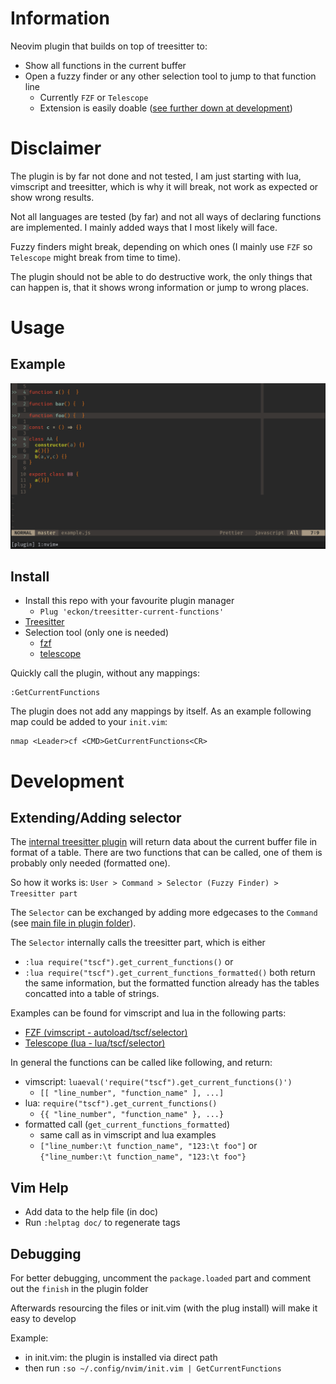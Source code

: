 # Information

Neovim plugin that builds on top of treesitter to:
* Show all functions in the current buffer
* Open a fuzzy finder or any other selection tool to jump to that function line
  * Currently `FZF` or `Telescope`
  * Extension is easily doable ([see further down at development](#development))


# Disclaimer

The plugin is by far not done and not tested, I am just starting with lua, vimscript and treesitter, which is why it will break,
not work as expected or show wrong results.

Not all languages are tested (by far) and not all ways of declaring functions are implemented.
I mainly added ways that I most likely will face.

Fuzzy finders might break, depending on which ones (I mainly use `FZF` so `Telescope` might break from time to time).

The plugin should not be able to do destructive work, the only things that can happen is, that it shows wrong information or jump to wrong places.


# Usage

## Example

![Example Usage of treesitter-current-functions](./treesitter-current-functions-example.gif)


## Install

* Install this repo with your favourite plugin manager
  * `Plug 'eckon/treesitter-current-functions'`
* [Treesitter](https://github.com/nvim-treesitter/nvim-treesitter)
* Selection tool (only one is needed)
  * [fzf](https://github.com/junegunn/fzf.vim)
  * [telescope](https://github.com/nvim-telescope/telescope.nvim)

Quickly call the plugin, without any mappings:
```vim
:GetCurrentFunctions
```

The plugin does not add any mappings by itself.
As an example following map could be added to your `init.vim`:
```vim
nmap <Leader>cf <CMD>GetCurrentFunctions<CR>
```


# Development

## Extending/Adding selector

The [internal treesitter plugin](./lua/tscf/init.lua) will return data about the current buffer file in format of a table.
There are two functions that can be called, one of them is probably only needed (formatted one).

So how it works is: `User > Command > Selector (Fuzzy Finder) > Treesitter part`

The `Selector` can be exchanged by adding more edgecases to the `Command` (see [main file in plugin folder](./plugin/tscf.vim)).

The `Selector` internally calls the treesitter part, which is either
* `:lua require("tscf").get_current_functions()` or
* `:lua require("tscf").get_current_functions_formatted()`
both return the same information, but the formatted function already has the tables concatted into a table of strings.

Examples can be found for vimscript and lua in the following parts:
* [FZF (vimscript - autoload/tscf/selector)](./autoload/tscf/selector/fzf.vim)
* [Telescope (lua - lua/tscf/selector)](./lua/tscf/selector/telescope.lua)

In general the functions can be called like following, and return:
* vimscript: `luaeval('require("tscf").get_current_functions()')`
  * `[[ "line_number", "function_name" ], ...]`
* lua: `require("tscf").get_current_functions()`
  * `{{ "line_number", "function_name" }, ...}`
* formatted call (`get_current_functions_formatted`)
  * same call as in vimscript and lua examples
  * `["line_number:\t function_name", "123:\t foo"]` or `{"line_number:\t function_name", "123:\t foo"}`


## Vim Help

* Add data to the help file (in doc)
* Run `:helptag doc/` to regenerate tags


## Debugging

For better debugging, uncomment the `package.loaded` part and comment out the `finish` in the plugin folder

Afterwards resourcing the files or init.vim (with the plug install) will make it easy to develop

Example:
* in init.vim: the plugin is installed via direct path
* then run `:so ~/.config/nvim/init.vim | GetCurrentFunctions`
